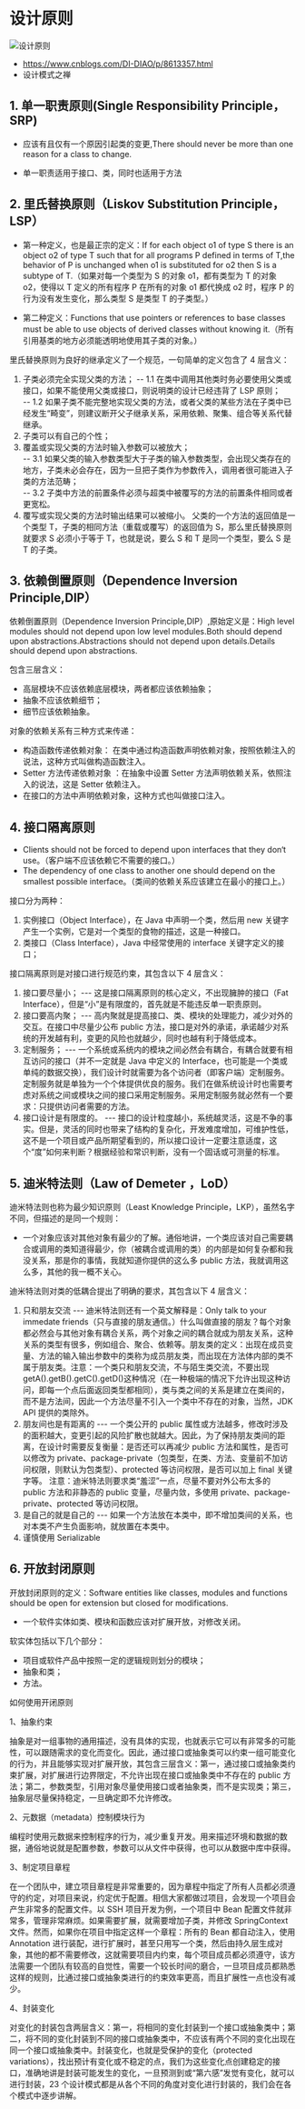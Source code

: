 # 设计原则


![设计原则](设计原则.png)


- https://www.cnblogs.com/DI-DIAO/p/8613357.html
- 设计模式之禅

## 1. 单一职责原则(Single Responsibility Principle，SRP)

- 应该有且仅有一个原因引起类的变更,There should never be more than one reason for a class to change.

- 单一职责适用于接口、类，同时也适用于方法

## 2. 里氏替换原则（Liskov Substitution Principle，LSP）

- 第一种定义，也是最正宗的定义：If for each object o1 of type S there is an object o2 of
  type T such that for all programs P defined in terms of T,the behavior of P is unchanged when o1 is
  substituted for o2 then S is a subtype of T.（如果对每一个类型为 S 的对象 o1，都有类型为 T 的对象 o2，使得以 T 定义的所有程序 P 在所有的对象 o1 都代换成 o2 时，程序 P 的行为没有发生变化，那么类型 S 是类型 T 的子类型。）

- 第二种定义：Functions that use pointers or references to base classes must be able to use
  objects of derived classes without knowing it.（所有引用基类的地方必须能透明地使用其子类的对象。）

里氏替换原则为良好的继承定义了一个规范，一句简单的定义包含了 4 层含义：

1. 子类必须完全实现父类的方法；
   -- 1.1 在类中调用其他类时务必要使用父类或接口，如果不能使用父类或接口，则说明类的设计已经违背了 LSP 原则；  
   -- 1.2 如果子类不能完整地实现父类的方法，或者父类的某些方法在子类中已经发生“畸变”，则建议断开父子继承关系，采用依赖、聚集、组合等关系代替继承。
2. 子类可以有自己的个性；
3. 覆盖或实现父类的方法时输入参数可以被放大；  
   -- 3.1 如果父类的输入参数类型大于子类的输入参数类型，会出现父类存在的地方，子类未必会存在，因为一旦把子类作为参数传入，调用者很可能进入子类的方法范畴；  
   -- 3.2 子类中方法的前置条件必须与超类中被覆写的方法的前置条件相同或者更宽松。
4. 覆写或实现父类的方法时输出结果可以被缩小。
   父类的一个方法的返回值是一个类型 T，子类的相同方法（重载或覆写）的返回值为 S，那么里氏替换原则就要求 S 必须小于等于 T，也就是说，要么 S 和 T 是同一个类型，要么 S 是 T 的子类。

## 3. 依赖倒置原则（Dependence Inversion Principle,DIP）

依赖倒置原则（Dependence Inversion Principle,DIP）,原始定义是：High level modules should not depend upon low level modules.Both should depend upon abstractions.Abstractions should not depend upon details.Details should depend upon abstractions.

包含三层含义：

- 高层模块不应该依赖底层模块，两者都应该依赖抽象；
- 抽象不应该依赖细节；
- 细节应该依赖抽象。

对象的依赖关系有三种方式来传递：

- 构造函数传递依赖对象： 在类中通过构造函数声明依赖对象，按照依赖注入的说法，这种方式叫做构造函数注入。
- Setter 方法传递依赖对象 ：在抽象中设置 Setter 方法声明依赖关系，依照注入的说法，这是 Setter 依赖注入。
- 在接口的方法中声明依赖对象，这种方式也叫做接口注入。

## 4. 接口隔离原则

- Clients should not be forced to depend upon interfaces that they don‘t use。（客户端不应该依赖它不需要的接口。）
- The dependency of one class to another one should depend on the smallest possible interface。（类间的依赖关系应该建立在最小的接口上。）

接口分为两种：

1. 实例接口（Object Interface），在 Java 中声明一个类，然后用 new 关键字产生一个实例，它是对一个类型的食物的描述，这是一种接口。
2. 类接口（Class Interface），Java 中经常使用的 interface 关键字定义的接口；

接口隔离原则是对接口进行规范约束，其包含以下 4 层含义：

1. 接口要尽量小； --- 这是接口隔离原则的核心定义，不出现臃肿的接口（Fat Interface），但是“小”是有限度的，首先就是不能违反单一职责原则。
2. 接口要高内聚； --- 高内聚就是提高接口、类、模块的处理能力，减少对外的交互。在接口中尽量少公布 public 方法，接口是对外的承诺，承诺越少对系统的开发越有利，变更的风险也就越少，同时也越有利于降低成本。
3. 定制服务； --- 一个系统或系统内的模块之间必然会有耦合，有耦合就要有相互访问的接口（并不一定就是 Java 中定义的 Interface，也可能是一个类或单纯的数据交换），我们设计时就需要为各个访问者（即客户端）定制服务。定制服务就是单独为一个个体提供优良的服务。我们在做系统设计时也需要考虑对系统之间或模块之间的接口采用定制服务。采用定制服务就必然有一个要求：只提供访问者需要的方法。
4. 接口设计是有限度的。 --- 接口的设计粒度越小，系统越灵活，这是不争的事实。但是，灵活的同时也带来了结构的复杂化，开发难度增加，可维护性低，这不是一个项目或产品所期望看到的，所以接口设计一定要注意适度，这个“度”如何来判断？根据经验和常识判断，没有一个固话或可测量的标准。

## 5. 迪米特法则（Law of Demeter ，LoD）

迪米特法则也称为最少知识原则（Least Knowledge Principle，LKP），虽然名字不同，但描述的是同一个规则：

- 一个对象应该对其他对象有最少的了解。通俗地讲，一个类应该对自己需要耦合或调用的类知道得最少，你（被耦合或调用的类）的内部是如何复杂都和我没关系，那是你的事情，我就知道你提供的这么多 public 方法，我就调用这么多，其他的我一概不关心。

迪米特法则对类的低耦合提出了明确的要求，其包含以下 4 层含义：

1. 只和朋友交流 --- 迪米特法则还有一个英文解释是：Only talk to your immedate friends（只与直接的朋友通信。）什么叫做直接的朋友？每个对象都必然会与其他对象有耦合关系，两个对象之间的耦合就成为朋友关系，这种关系的类型有很多，例如组合、聚合、依赖等。朋友类的定义：出现在成员变量、方法的输入输出参数中的类称为成员朋友类，而出现在方法体内部的类不属于朋友类。注意：一个类只和朋友交流，不与陌生类交流，不要出现 getA().getB().getC().getD()这种情况（在一种极端的情况下允许出现这种访问，即每一个点后面返回类型都相同），类与类之间的关系是建立在类间的，而不是方法间，因此一个方法尽量不引入一个类中不存在的对象，当然，JDK API 提供的类除外。
2. 朋友间也是有距离的 --- 一个类公开的 public 属性或方法越多，修改时涉及的面积越大，变更引起的风险扩散也就越大。因此，为了保持朋友类间的距离，在设计时需要反复衡量：是否还可以再减少 public 方法和属性，是否可以修改为 private、package-private（包类型，在类、方法、变量前不加访问权限，则默认为包类型）、protected 等访问权限，是否可以加上 final 关键字等。 注意：迪米特法则要求类“羞涩”一点，尽量不要对外公布太多的 public 方法和非静态的 public 变量，尽量内敛，多使用 private、package-private、protected 等访问权限。
3. 是自己的就是自己的 --- 如果一个方法放在本类中，即不增加类间的关系，也对本类不产生负面影响，就放置在本类中。
4. 谨慎使用 Serializable

## 6. 开放封闭原则

开放封闭原则的定义：Software entities like classes, modules and functions should be open for extension but closed for modifications.

- 一个软件实体如类、模块和函数应该对扩展开放，对修改关闭。

软实体包括以下几个部分：

- 项目或软件产品中按照一定的逻辑规则划分的模块；
- 抽象和类；
- 方法。

如何使用开闭原则

1、抽象约束

抽象是对一组事物的通用描述，没有具体的实现，也就表示它可以有非常多的可能性，可以跟随需求的变化而变化。因此，通过接口或抽象类可以约束一组可能变化的行为，并且能够实现对扩展开放，其包含三层含义：第一，通过接口或抽象类约束扩展，对扩展进行边界限定，不允许出现在接口或抽象类中不存在的 public 方法；第二，参数类型，引用对象尽量使用接口或者抽象类，而不是实现类；第三，抽象层尽量保持稳定，一旦确定即不允许修改。

2、元数据（metadata）控制模块行为

编程时使用元数据来控制程序的行为，减少重复开发。用来描述环境和数据的数据，通俗地说就是配置参数，参数可以从文件中获得，也可以从数据中库中获得。

3、制定项目章程

在一个团队中，建立项目章程是非常重要的，因为章程中指定了所有人员都必须遵守的约定，对项目来说，约定优于配置。相信大家都做过项目，会发现一个项目会产生非常多的配置文件。以 SSH 项目开发为例，一个项目中 Bean 配置文件就非常多，管理非常麻烦。如果需要扩展，就需要增加子类，并修改 SpringContext 文件。然而，如果你在项目中指定这样一个章程：所有的 Bean 都自动注入，使用 Annotation 进行装配，进行扩展时，甚至只用写一个类，然后由持久层生成对象，其他的都不需要修改，这就需要项目内约束，每个项目成员都必须遵守，该方法需要一个团队有较高的自觉性，需要一个较长时间的磨合，一旦项目成员都熟悉这样的规则，比通过接口或抽象类进行的约束效率更高，而且扩展性一点也没有减少。

4、封装变化

对变化的封装包含两层含义：第一，将相同的变化封装到一个接口或抽象类中；第二，将不同的变化封装到不同的接口或抽象类中，不应该有两个不同的变化出现在同一个接口或抽象类中。封装变化，也就是受保护的变化（protected variations），找出预计有变化或不稳定的点，我们为这些变化点创建稳定的接口，准确地讲是封装可能发生的变化，一旦预测到或“第六感”发觉有变化，就可以进行封装，23 个设计模式都是从各个不同的角度对变化进行封装的，我们会在各个模式中逐步讲解。
